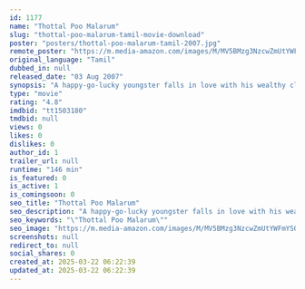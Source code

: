 ```yaml
---
id: 1177
name: "Thottal Poo Malarum"
slug: "thottal-poo-malarum-tamil-movie-download"
poster: "posters/thottal-poo-malarum-tamil-2007.jpg"
remote_poster: "https://m.media-amazon.com/images/M/MV5BMzg3NzcwZmUtYWFmYS00NTlhLTgxNGItMGUzYzdlNzA3MWJiXkEyXkFqcGdeQXVyOTk3NTc2MzE@._V1_SX300.jpg"
original_language: "Tamil"
dubbed_in: null
released_date: "03 Aug 2007"
synopsis: "A happy-go-lucky youngster falls in love with his wealthy classmate. However, the girl's mother is opposed to their relationship and arranges her wedding with a gangster's son."
type: "movie"
rating: "4.8"
imdbid: "tt1503180"
tmdbid: null
views: 0
likes: 0
dislikes: 0
author_id: 1
trailer_url: null
runtime: "146 min"
is_featured: 0
is_active: 1
is_comingsoon: 0
seo_title: "Thottal Poo Malarum"
seo_description: "A happy-go-lucky youngster falls in love with his wealthy classmate. However, the girl's mother is opposed to their relationship and arranges her wedding with a gangster's son."
seo_keywords: "\"Thottal Poo Malarum\""
seo_image: "https://m.media-amazon.com/images/M/MV5BMzg3NzcwZmUtYWFmYS00NTlhLTgxNGItMGUzYzdlNzA3MWJiXkEyXkFqcGdeQXVyOTk3NTc2MzE@._V1_SX300.jpg"
screenshots: null
redirect_to: null
social_shares: 0
created_at: 2025-03-22 06:22:39
updated_at: 2025-03-22 06:22:39
---
```


